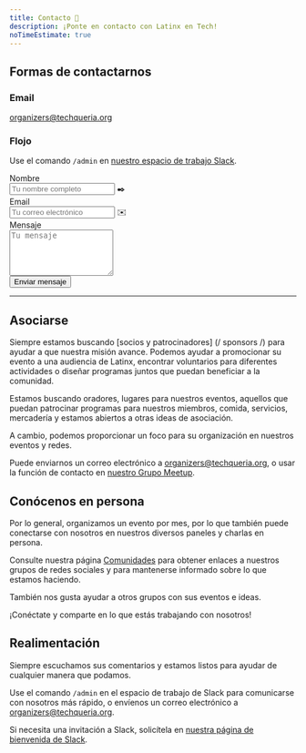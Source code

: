 ```yaml
---
title: Contacto 📨️
description: ¡Ponte en contacto con Latinx en Tech!
noTimeEstimate: true
---
```


## Formas de contactarnos

### Email

[organizers@techqueria.org](mailto:organizers@techqueria.org)

### Flojo

Use el comando `/admin` en [nuestro espacio de trabajo Slack](/communities/slack/).

<div class="contact-form">
  <form name="contact" method="POST" data-netlify="true">
    <input type="hidden" aria-label="Subject" name="_subject" value="Techqueria - New Contact Message (EN)">
    <div class="field">
      <label class="label">Nombre</label>
      <div class="control has-icons-left">
        <input class="input" aria-label="Name" autocomplete="on" type="text" name="name" placeholder="Tu nombre completo">
        <span class="icon is-left">
          ✒️
        </span>
      </div>
    </div>
    <div class="field">
      <label class="label">Email</label>
      <div class="control has-icons-left">
        <input class="input" aria-label="Email" autocomplete="on" type="email" name="email" placeholder="Tu correo electrónico">
        <span class="icon is-left">
          ✉️
        </span>
      </div>
    </div>
    <div class="field">
      <label class="label">Mensaje</label>
      <div class="control">
        <textarea class="textarea" aria-label="Message" spellcheck="true" rows="5" name="message" id="message" placeholder="Tu mensaje"></textarea>
      </div>
    </div>
    <div data-netlify-recaptcha="true"></div>
    <div class="field mt-sm">
      <div class="control">
        <button type="submit" class="button is-link">Enviar mensaje</button>
      </div>
    </div>
  </form>
</div>

---

## Asociarse

Siempre estamos buscando [socios y patrocinadores] (/ sponsors /) para ayudar a que nuestra misión avance. Podemos ayudar a promocionar su evento a una audiencia de Latinx, encontrar voluntarios para diferentes actividades o diseñar programas juntos que puedan beneficiar a la comunidad.

Estamos buscando oradores, lugares para nuestros eventos, aquellos que puedan patrocinar programas para nuestros miembros, comida, servicios, mercadería y estamos abiertos a otras ideas de asociación.

A cambio, podemos proporcionar un foco para su organización en nuestros eventos y redes.

Puede enviarnos un correo electrónico a [organizers@techqueria.org](mailto:organizers@techqueria.org), o usar la función de contacto en [nuestro Grupo Meetup](https://www.meetup.com/techqueria/).

## Conócenos en persona

Por lo general, organizamos un evento por mes, por lo que también puede conectarse con nosotros en nuestros diversos paneles y charlas en persona.

Consulte nuestra página [Comunidades](/comunidades/) para obtener enlaces a nuestros grupos de redes sociales y para mantenerse informado sobre lo que estamos haciendo.

También nos gusta ayudar a otros grupos con sus eventos e ideas.

¡Conéctate y comparte en lo que estás trabajando con nosotros!

## Realimentación

Siempre escuchamos sus comentarios y estamos listos para ayudar de cualquier manera que podamos.

Use el comando `/admin` en el espacio de trabajo de Slack para comunicarse con nosotros más rápido, o envíenos un correo electrónico a [organizers@techqueria.org](mailto:organizers@techqueria.org).

Si necesita una invitación a Slack, solicítela en [nuestra página de bienvenida de Slack](/slack/).
